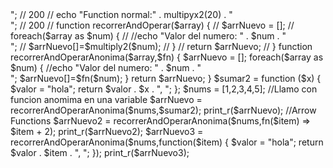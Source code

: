 <?php
$multiply2 = function ($x) {
    return $x * 2;
};

$multiply4 = function ($x) {
    return $x * 4;
};


// echo "Function anomima:" . $multiply2(20) . "<br>"; // 200
// echo "Function normal:" . multipyx2(20)  . "<br>"; // 200

// function recorrerAndOperar($array) {
//     $arrNuevo = [];
//     foreach($array as $num) {
//         //echo "Valor del numero: " . $num . "<br>";
//         $arrNuevo[]=$multiply2($num);
//     }

//     return $arrNuevo;
// }

function recorrerAndOperarAnonima($array,$fn) {
    $arrNuevo = [];
    foreach($array as $num) {
        //echo "Valor del numero: " . $num . "<br>";
        $arrNuevo[]=$fn($num);
    }

    return $arrNuevo;
}

$sumar2 = function ($x) {
    $valor = "hola";
    return $valor . $x . ", ";
};

$nums = [1,2,3,4,5];

//Llamo con funcion anomima en una variable
$arrNuevo = recorrerAndOperarAnonima($nums,$sumar2);
print_r($arrNuevo);

//Arrow Functions
$arrNuevo2 = recorrerAndOperarAnonima($nums,fn($item) => $item + 2);
print_r($arrNuevo2);

$arrNuevo3 = recorrerAndOperarAnonima($nums,function($item) {
    $valor = "hola";
    return $valor . $item . ", ";
});

print_r($arrNuevo3);

